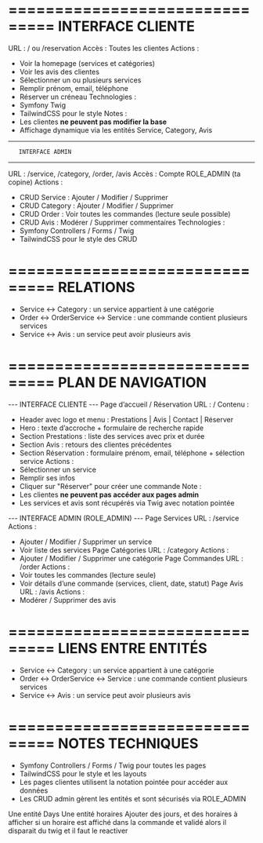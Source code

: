 ===============================
       INTERFACE CLIENTE
===============================
URL : /  ou /reservation
Accès : Toutes les clientes
Actions :
  - Voir la homepage (services et catégories)
  - Voir les avis des clientes
  - Sélectionner un ou plusieurs services
  - Remplir prénom, email, téléphone
  - Réserver un créneau
Technologies :
  - Symfony Twig
  - TailwindCSS pour le style
Notes :
  - Les clientes **ne peuvent pas modifier la base**
  - Affichage dynamique via les entités Service, Category, Avis

-------------------------------
       INTERFACE ADMIN
-------------------------------
URL : /service, /category, /order, /avis
Accès : Compte ROLE_ADMIN (ta copine)
Actions :
  - CRUD Service : Ajouter / Modifier / Supprimer
  - CRUD Category : Ajouter / Modifier / Supprimer
  - CRUD Order : Voir toutes les commandes (lecture seule possible)
  - CRUD Avis : Modérer / Supprimer commentaires
Technologies :
  - Symfony Controllers / Forms / Twig
  - TailwindCSS pour le style des CRUD

===============================
        RELATIONS
===============================
- Service ↔ Category : un service appartient à une catégorie
- Order ↔ OrderService ↔ Service : une commande contient plusieurs services
- Service ↔ Avis : un service peut avoir plusieurs avis



===============================
       PLAN DE NAVIGATION
===============================

--- INTERFACE CLIENTE ---
Page d’accueil / Réservation
URL : /
Contenu :
  - Header avec logo et menu : Prestations | Avis | Contact | Réserver
  - Hero : texte d’accroche + formulaire de recherche rapide
  - Section Prestations : liste des services avec prix et durée
  - Section Avis : retours des clientes précédentes
  - Section Réservation : formulaire prénom, email, téléphone + sélection service
Actions :
  - Sélectionner un service
  - Remplir ses infos
  - Cliquer sur "Réserver" pour créer une commande
Note :
  - Les clientes **ne peuvent pas accéder aux pages admin**
  - Les services et avis sont récupérés via Twig avec notation pointée

--- INTERFACE ADMIN (ROLE_ADMIN) ---
Page Services
URL : /service
Actions :
  - Ajouter / Modifier / Supprimer un service
  - Voir liste des services
Page Catégories
URL : /category
Actions :
  - Ajouter / Modifier / Supprimer une catégorie
Page Commandes
URL : /order
Actions :
  - Voir toutes les commandes (lecture seule)
  - Voir détails d’une commande (services, client, date, statut)
Page Avis
URL : /avis
Actions :
  - Modérer / Supprimer des avis

===============================
       LIENS ENTRE ENTITÉS
===============================
- Service ↔ Category : un service appartient à une catégorie
- Order ↔ OrderService ↔ Service : une commande contient plusieurs services
- Service ↔ Avis : un service peut avoir plusieurs avis

===============================
       NOTES TECHNIQUES
===============================
- Symfony Controllers / Forms / Twig pour toutes les pages
- TailwindCSS pour le style et les layouts
- Les pages clientes utilisent la notation pointée pour accéder aux données
- Les CRUD admin gèrent les entités et sont sécurisés via ROLE_ADMIN


Une entité Days
Une entité horaires
Ajouter des jours, et des horaires à afficher
si un horaire est affiché dans la commande et validé alors il disparait du twig et il faut le reactiver